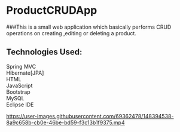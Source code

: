 # ProductCRUDApp

###This is a small web application which basically performs CRUD operations on creating ,editing or deleting a product.

## Technologies Used:

Spring MVC<br>
Hibernate[JPA]<br>
HTML<br>
JavaScript<br>
Bootstrap<br>
MySQL <br>
Eclipse IDE





https://user-images.githubusercontent.com/69362478/148394538-8a9c658b-cb0e-46be-bd59-f3c13b1f9375.mp4



